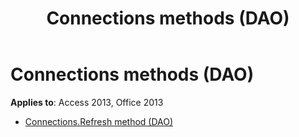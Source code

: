 ﻿---
title: Connections methods (DAO)
TOCTitle: Methods
ms:assetid: d7994415-1890-4d9a-9aad-ddbb27f41120
ms:mtpsurl: https://msdn.microsoft.com/library/Dn125679(v=office.15)
ms:contentKeyID: 52074552
ms.date: 09/18/2015
mtps_version: v=office.15
---

# Connections methods (DAO)

**Applies to**: Access 2013, Office 2013

- [Connections.Refresh method (DAO)](connections-refresh-method-dao.md)

